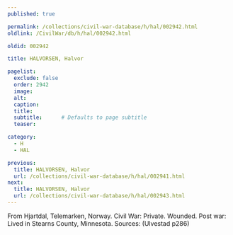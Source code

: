 ```yaml
---
published: true

permalink: /collections/civil-war-database/h/hal/002942.html
oldlink: /CivilWar/db/h/hal/002942.html

oldid: 002942

title: HALVORSEN, Halvor

pagelist:
  exclude: false
  order: 2942
  image: 
  alt:
  caption:
  title:
  subtitle:      # Defaults to page subtitle
  teaser:

category: 
  - H 
  - HAL

previous:
  title: HALVORSEN, Halvor
  url: /collections/civil-war-database/h/hal/002941.html  
next:
  title: HALVORSEN, Halvor
  url: /collections/civil-war-database/h/hal/002943.html   
---
```

From Hjartdal, Telemarken, Norway. Civil War: Private. Wounded. Post war: Lived in Stearns County, Minnesota. Sources: (Ulvestad p286)
